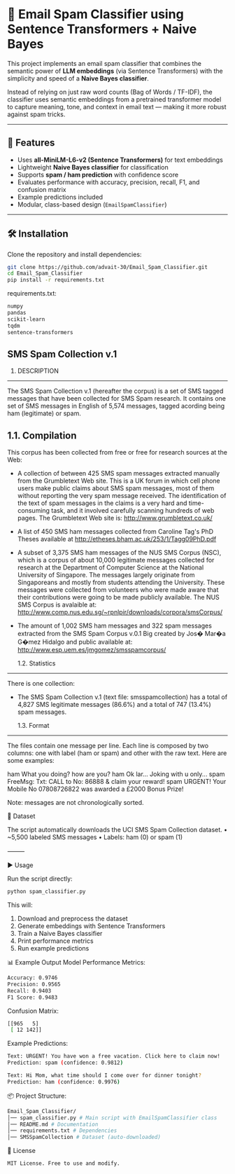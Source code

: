 # 📧 Email Spam Classifier using Sentence Transformers + Naive Bayes

This project implements an email spam classifier that combines the semantic power of **LLM embeddings** (via Sentence Transformers) with the simplicity and speed of a **Naive Bayes classifier**.

Instead of relying on just raw word counts (Bag of Words / TF-IDF), the classifier uses semantic embeddings from a pretrained transformer model to capture meaning, tone, and context in email text — making it more robust against spam tricks.

---

## 🚀 Features

- Uses **all-MiniLM-L6-v2 (Sentence Transformers)** for text embeddings
- Lightweight **Naive Bayes classifier** for classification
- Supports **spam / ham prediction** with confidence score
- Evaluates performance with accuracy, precision, recall, F1, and confusion matrix
- Example predictions included
- Modular, class-based design (`EmailSpamClassifier`)

---

## 🛠️ Installation

Clone the repository and install dependencies:

```bash
git clone https://github.com/advait-30/Email_Spam_Classifier.git
cd Email_Spam_Classifier
pip install -r requirements.txt
```

requirements.txt:

```bash
numpy
pandas
scikit-learn
tqdm
sentence-transformers
```

## SMS Spam Collection v.1

1. DESCRIPTION

---

The SMS Spam Collection v.1 (hereafter the corpus) is a set of SMS tagged messages that have been collected for SMS Spam research. It contains one set of SMS messages in English of 5,574 messages, tagged acording being ham (legitimate) or spam.

## 1.1. Compilation

This corpus has been collected from free or free for research sources at the Web:

- A collection of between 425 SMS spam messages extracted manually from the Grumbletext Web site. This is a UK forum in which cell phone users make public claims about SMS spam messages, most of them without reporting the very spam message received. The identification of the text of spam messages in the claims is a very hard and time-consuming task, and it involved carefully scanning hundreds of web pages. The Grumbletext Web site is: http://www.grumbletext.co.uk/
- A list of 450 SMS ham messages collected from Caroline Tag's PhD Theses available at http://etheses.bham.ac.uk/253/1/Tagg09PhD.pdf
- A subset of 3,375 SMS ham messages of the NUS SMS Corpus (NSC), which is a corpus of about 10,000 legitimate messages collected for research at the Department of Computer Science at the National University of Singapore. The messages largely originate from Singaporeans and mostly from students attending the University. These messages were collected from volunteers who were made aware that their contributions were going to be made publicly available. The NUS SMS Corpus is avalaible at: http://www.comp.nus.edu.sg/~rpnlpir/downloads/corpora/smsCorpus/
- The amount of 1,002 SMS ham messages and 322 spam messages extracted from the SMS Spam Corpus v.0.1 Big created by Jos� Mar�a G�mez Hidalgo and public available at: http://www.esp.uem.es/jmgomez/smsspamcorpus/

  1.2. Statistics

---

There is one collection:

- The SMS Spam Collection v.1 (text file: smsspamcollection) has a total of 4,827 SMS legitimate messages (86.6%) and a total of 747 (13.4%) spam messages.

  1.3. Format

---

The files contain one message per line. Each line is composed by two columns: one with label (ham or spam) and other with the raw text. Here are some examples:

ham What you doing? how are you?
ham Ok lar... Joking with u only...
spam FreeMsg: Txt: CALL to No: 86888 & claim your reward!
spam URGENT! Your Mobile No 07808726822 was awarded a £2000 Bonus Prize!

Note: messages are not chronologically sorted.

📂 Dataset

The script automatically downloads the UCI SMS Spam Collection dataset.
• ~5,500 labeled SMS messages
• Labels: ham (0) or spam (1)

⸻

▶️ Usage

Run the script directly:

```bash
python spam_classifier.py
```

This will:

1. Download and preprocess the dataset
2. Generate embeddings with Sentence Transformers
3. Train a Naive Bayes classifier
4. Print performance metrics
5. Run example predictions

📊 Example Output
Model Performance Metrics:

```bash
Accuracy: 0.9746
Precision: 0.9565
Recall: 0.9403
F1 Score: 0.9483
```

Confusion Matrix:

```bash
[[965   5]
 [ 12 142]]
```

Example Predictions:

```bash
Text: URGENT! You have won a free vacation. Click here to claim now!
Prediction: spam (confidence: 0.9812)

Text: Hi Mom, what time should I come over for dinner tonight?
Prediction: ham (confidence: 0.9976)
```

📦 Project Structure:

```bash
Email_Spam_Classifier/
│── spam_classifier.py # Main script with EmailSpamClassifier class
│── README.md # Documentation
│── requirements.txt # Dependencies
│── SMSSpamCollection # Dataset (auto-downloaded)
```

📜 License

```bash
MIT License. Free to use and modify.
```
